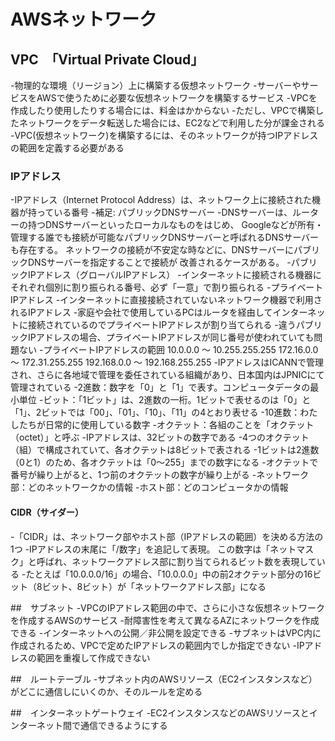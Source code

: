 # AWSネットワーク
## VPC　「Virtual Private Cloud」
-物理的な環境（リージョン）上に構築する仮想ネットワーク
-サーバーやサービスをAWSで使うために必要な仮想ネットワークを構築するサービス
-VPCを作成したり使用したりする場合には、料金はかからない
-ただし、VPCで構築したネットワークをデータ転送した場合には、EC2などで利用した分が課金される
-VPC(仮想ネットワーク)を構築するには、そのネットワークが持つIPアドレスの範囲を定義する必要がある

### IPアドレス
-IPアドレス（Internet Protocol Address）は、ネットワーク上に接続された機器が持っている番号
-補足: パブリックDNSサーバー
-DNSサーバーは、ルーターの持つDNSサーバーといったローカルなものをはじめ、
Googleなどが所有・管理する誰でも接続が可能なパブリックDNSサーバーと呼ばれるDNSサーバーも存在する。
ネットワークの接続が不安定な時などに、DNSサーバーにパブリックDNSサーバーを指定することで接続が
改善されるケースがある。
-パブリックIPアドレス（グローバルIPアドレス）
-インターネットに接続される機器にそれぞれ個別に割り振られる番号、必ず「一意」で割り振られる
-プライベートIPアドレス
-インターネットに直接接続されていないネットワーク機器で利用されるIPアドレス
-家庭や会社で使用しているPCはルータを経由してインターネットに接続されているのでプライベートIPアドレスが割り当てられる
-違うパブリックIPアドレスの場合、プライベートIPアドレスが同じ番号が使われていても問題ない
-プライベートIPアドレスの範囲
10.0.0.0 ～ 10.255.255.255
172.16.0.0 ～ 172.31.255.255
192.168.0.0 ～ 192.168.255.255
-IPアドレスはICANNで管理され、さらに各地域で管理を委任されている組織があり、日本国内はJPNICにて管理されている
-2進数：数字を「0」と「1」で表す。コンピュータデータの最小単位
-ビット：「1ビット」は、2進数の一桁。1ビットで表せるのは「0」と「1」、2ビットでは「00」、「01」、「10」、「11」の4とおり表せる
-10進数：わたしたちが日常的に使用している数字
-オクテット：各組のことを「オクテット（octet）」と呼ぶ
-IPアドレスは、32ビットの数字である
-4つのオクテット（組）で構成されていて、各オクテットは8ビットで表される
-1ビットは2進数（0と1）のため、各オクテットは「0～255」までの数字になる
-オクテットで番号が繰り上がると、1つ前のオクテットの数字が繰り上がる
-ネットワーク部：どのネットワークかの情報
-ホスト部：どのコンピュータかの情報

#### CIDR（サイダー）
-「CIDR」は、ネットワーク部やホスト部（IPアドレスの範囲）を決める方法の1つ
-IPアドレスの末尾に「/数字」を追記して表現。
この数字は「ネットマスク」と呼ばれ、ネットワークアドレス部に割り当てられるビット数を表現している
-たとえば「10.0.0.0/16」の場合、「10.0.0.0」中の前2オクテット部分の16ビット（8ビット、8ビット）が「ネットワークアドレス部」になる

##　サブネット
-VPCのIPアドレス範囲の中で、さらに小さな仮想ネットワークを作成するAWSのサービス
-耐障害性を考えて異なるAZにネットワークを作成できる
-インターネットへの公開／非公開を設定できる
-サブネットはVPC内に作成されるため、VPCで定めたIPアドレスの範囲内でしか指定できない
-IPアドレスの範囲を重複して作成できない

##　ルートテーブル
-サブネット内のAWSリソース（EC2インスタンスなど）がどこに通信しにいくのか、そのルールを定める

##　インターネットゲートウェイ
-EC2インスタンスなどのAWSリソースとインターネット間で通信できるようにする
